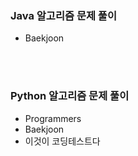 ### Java 알고리즘 문제 풀이
- Baekjoon

<br><br>


### Python 알고리즘 문제 풀이
- Programmers
- Baekjoon
- 이것이 코딩테스트다


